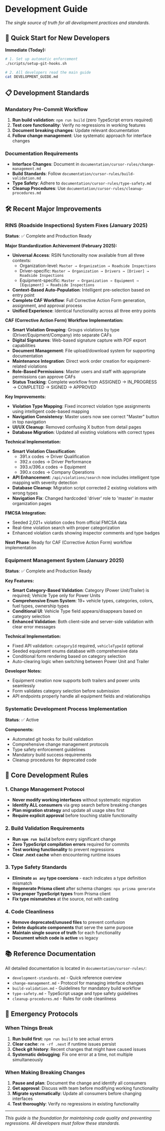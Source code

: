 # Development Guide

*The single source of truth for all development practices and standards.*

## 🚀 Quick Start for New Developers

**Immediate (Today):**
```bash
# 1. Set up automatic enforcement
./scripts/setup-git-hooks.sh

# 2. All developers read the main guide
cat DEVELOPMENT_GUIDE.md
```

## 📋 Development Standards

### Mandatory Pre-Commit Workflow
1. **Run build validation**: `npm run build` (zero TypeScript errors required)
2. **Test core functionality**: Verify no regressions in working features
3. **Document breaking changes**: Update relevant documentation
4. **Follow change management**: Use systematic approach for interface changes

### Documentation Requirements
- **Interface Changes**: Document in `documentation/cursor-rules/change-management.md`
- **Build Standards**: Follow `documentation/cursor-rules/build-validation.md`
- **Type Safety**: Adhere to `documentation/cursor-rules/type-safety.md`
- **Cleanup Procedures**: Use `documentation/cursor-rules/cleanup-procedures.md`

## 🛠 Recent Major Improvements

### RINS (Roadside Inspections) System Fixes (January 2025)
**Status**: ✅ Complete and Production Ready

**Major Standardization Achievement (February 2025):**
- **Universal Access**: RSIN functionality now available from all three contexts:
  - Organization-level: `Master → Organization → Roadside Inspections`
  - Driver-specific: `Master → Organization → Drivers → [Driver] → Roadside Inspections`
  - Equipment-specific: `Master → Organization → Equipment → [Equipment] → Roadside Inspections`
- **Context-Based Auto-Population**: Intelligent pre-selection based on entry point
- **Complete CAF Workflow**: Full Corrective Action Form generation, assignment, and approval process
- **Unified Experience**: Identical functionality across all three entry points

**CAF (Corrective Action Form) Workflow Implementation:**
- **Smart Violation Grouping**: Groups violations by type (Driver/Equipment/Company) into separate CAFs
- **Digital Signatures**: Web-based signature capture with PDF export capabilities
- **Document Management**: File upload/download system for supporting documentation
- **Maintenance Integration**: Direct work order creation for equipment-related violations
- **Role-Based Permissions**: Master users and staff with appropriate permissions can approve CAFs
- **Status Tracking**: Complete workflow from ASSIGNED → IN_PROGRESS → COMPLETED → SIGNED → APPROVED

**Key Improvements:**
- **Violation Type Mapping**: Fixed incorrect violation type assignments using intelligent code-based mapping
- **Navigation Consistency**: Master users now see correct "Master" button in top navigation  
- **UI/UX Cleanup**: Removed confusing X button from detail pages
- **Database Migration**: Updated all existing violations with correct types

**Technical Implementation:**
- **Smart Violation Classification**: 
  - 391.x codes → Driver Qualification
  - 392.x codes → Driver Performance  
  - 393.x/396.x codes → Equipment
  - 390.x codes → Company Operations
- **API Enhancement**: `/api/violations/search` now includes intelligent type mapping with severity detection
- **Database Cleanup**: Migration script corrected 2 existing violations with wrong types
- **Navigation Fix**: Changed hardcoded 'driver' role to 'master' in master organization pages

**FMCSA Integration:**
- Seeded 2,021+ violation codes from official FMCSA data
- Real-time violation search with proper categorization
- Enhanced violation cards showing inspector comments and type badges

**Next Phase**: Ready for CAF (Corrective Action Form) workflow implementation

### Equipment Management System (January 2025)
**Status**: ✅ Complete and Production Ready

**Key Features:**
- **Smart Category-Based Validation**: Category (Power Unit/Trailer) is required; Vehicle Type only for Power Units
- **Comprehensive Enum System**: 19+ vehicle types, categories, colors, fuel types, ownership types
- **Conditional UI**: Vehicle Type field appears/disappears based on category selection
- **Enhanced Validation**: Both client-side and server-side validation with clear error messages

**Technical Implementation:**
- Fixed API validation: `categoryId` required, `vehicleTypeId` optional
- Seeded equipment enums database with comprehensive data
- Conditional form rendering based on category selection
- Auto-clearing logic when switching between Power Unit and Trailer

**Developer Notes:**
- Equipment creation now supports both trailers and power units seamlessly
- Form validates category selection before submission
- API endpoints properly handle all equipment fields and relationships

### Systematic Development Process Implementation
**Status**: ✅ Active

**Components:**
- Automated git hooks for build validation
- Comprehensive change management protocols  
- Type safety enforcement guidelines
- Mandatory build success requirements
- Cleanup procedures for deprecated code

## 🔧 Core Development Rules

### 1. Change Management Protocol
- **Never modify working interfaces** without systematic migration
- **Identify ALL consumers** via grep search before breaking changes
- **Plan migration strategy** and update all usage sites first
- **Require explicit approval** before touching stable functionality

### 2. Build Validation Requirements
- **Run `npm run build`** before every significant change
- **Zero TypeScript compilation errors** required for commits
- **Test working functionality** to prevent regressions
- **Clear .next cache** when encountering runtime issues

### 3. Type Safety Standards
- **Eliminate `as any` type coercions** - each indicates a type definition mismatch
- **Regenerate Prisma client** after schema changes: `npx prisma generate`
- **Use proper TypeScript types** from Prisma client
- **Fix type mismatches** at the source, not with casting

### 4. Code Cleanliness
- **Remove deprecated/unused files** to prevent confusion
- **Delete duplicate components** that serve the same purpose
- **Maintain single source of truth** for each functionality
- **Document which code is active** vs legacy

## 📚 Reference Documentation

All detailed documentation is located in `documentation/cursor-rules/`:
- `development-standards.md` - Quick reference overview
- `change-management.md` - Protocol for managing interface changes  
- `build-validation.md` - Guidelines for mandatory build workflow
- `type-safety.md` - TypeScript usage and type safety guidelines
- `cleanup-procedures.md` - Rules for code cleanliness

## 🚨 Emergency Protocols

### When Things Break
1. **Run build first**: `npm run build` to see actual errors
2. **Clear cache**: `rm -rf .next` if runtime issues persist
3. **Check git history**: Recent changes that might have caused issues
4. **Systematic debugging**: Fix one error at a time, not multiple simultaneously

### When Making Breaking Changes
1. **Pause and plan**: Document the change and identify all consumers
2. **Get approval**: Discuss with team before modifying working functionality
3. **Migrate systematically**: Update all consumers before changing interfaces
4. **Test thoroughly**: Verify no regressions in existing functionality

---

*This guide is the foundation for maintaining code quality and preventing regressions. All developers must follow these standards.* 